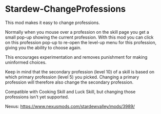 # Stardew-ChangeProfessions

This mod makes it easy to change professions.

Normally when you mouse over a profession on the skill page you get a small pop-up showing the current profession. With this mod you can click on this profession pop-up to re-open the level-up menu for this profession, giving you the ability to choose again.

This encourages experimentation and removes punishment for making uninformed choices.

Keep in mind that the secondary profession (level 10) of a skill is based on which primary profession (level 5) you picked. Changing a primary profession will therefore also change the secondary profession.

Compatible with Cooking Skill and Luck Skill, but changing those professions isn't yet supported.

Nexus: https://www.nexusmods.com/stardewvalley/mods/3989/
